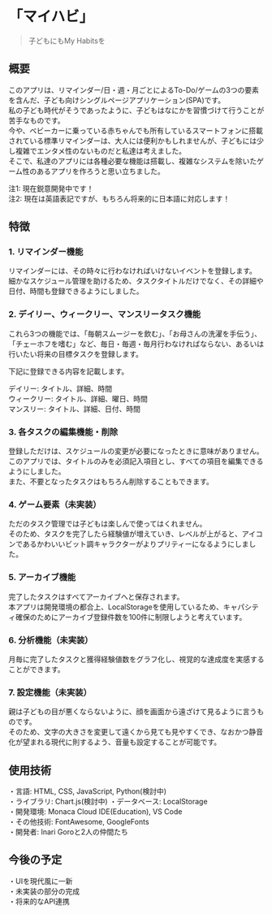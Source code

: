 # 「マイハビ」
> 子どもにもMy Habitsを

## 概要
このアプリは、リマインダー/日・週・月ごとによるTo-Do/ゲームの3つの要素を含んだ、子ども向けシングルページアプリケーション(SPA)です。  
私の子ども時代がそうであったように、子どもはなにかを習慣づけて行うことが苦手なものです。  
今や、ベビーカーに乗っている赤ちゃんでも所有しているスマートフォンに搭載されている標準リマインダーは、大人には便利かもしれませんが、子どもには少し複雑でエンタメ性のないものだと私達は考えました。  
そこで、私達のアプリには各種必要な機能は搭載し、複雑なシステムを除いたゲーム性のあるアプリを作ろうと思い立ちました。  
  
注1: 現在鋭意開発中です！  
注2: 現在は英語表記ですが、もちろん将来的に日本語に対応します！  

## 特徴
### 1. リマインダー機能
リマインダーには、その時々に行わなければいけないイベントを登録します。  
細かなスケジュール管理を助けるため、タスクタイトルだけでなく、その詳細や日付、時間も登録できるようにしました。  

### 2. デイリー、ウィークリー、マンスリータスク機能
これら3つの機能では、「毎朝スムージーを飲む」、「お母さんの洗濯を手伝う」、「チェーホフを嗜む」など、毎日・毎週・毎月行わなければならない、あるいは行いたい将来の目標タスクを登録します。  
  
下記に登録できる内容を記載します。　　

デイリー: タイトル、詳細、時間  
ウィークリー: タイトル、詳細、曜日、時間  
マンスリー: タイトル、詳細、日付、時間  

### 3. 各タスクの編集機能・削除
登録しただけは、スケジュールの変更が必要になったときに意味がありません。  
このアプリでは、タイトルのみを必須記入項目とし、すべての項目を編集できるようにしました。  
また、不要となったタスクはもちろん削除することもできます。  

### 4. ゲーム要素（未実装）
ただのタスク管理では子どもは楽しんで使ってはくれません。  
そのため、タスクを完了したら経験値が増えていき、レベルが上がると、アイコンであるかわいいビット調キャラクターがよりプリティーになるようにしました。  

### 5. アーカイブ機能
完了したタスクはすべてアーカイブへと保存されます。  
本アプリは開発環境の都合上、LocalStorageを使用しているため、キャパシティ確保のためにアーカイブ登録件数を100件に制限しようと考えています。  

### 6. 分析機能（未実装）
月毎に完了したタスクと獲得経験値数をグラフ化し、視覚的な達成度を実感することができます。  

### 7. 設定機能（未実装）
親は子どもの目が悪くならないように、顔を画面から遠ざけて見るように言うものです。  
そのため、文字の大きさを変更して遠くから見ても見やすくでき、なおかつ静音化が望まれる現代に則するよう、音量も設定することが可能です。  

## 使用技術
・言語: HTML, CSS, JavaScript, Python(検討中)  
・ライブラリ: Chart.js(検討中)
・データベース: LocalStorage  
・開発環境: Monaca Cloud IDE(Education), VS Code  
・その他技術: FontAwesome, GoogleFonts  
・開発者: Inari Goroと2人の仲間たち  

## 今後の予定
・UIを現代風に一新  
・未実装の部分の完成  
・将来的なAPI連携
